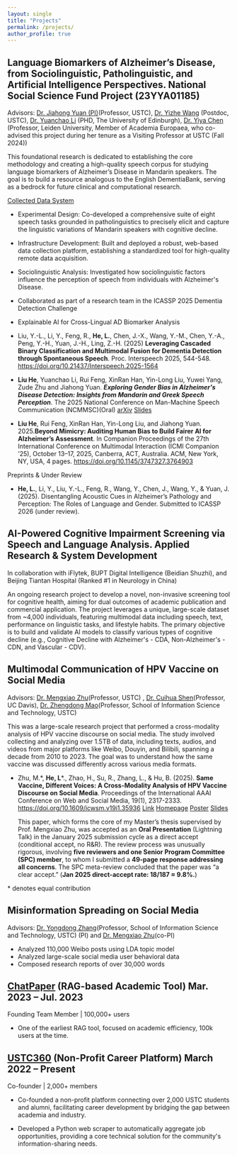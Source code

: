 ```yaml
---
layout: single
title: "Projects"
permalink: /projects/
author_profile: true
---
```

  

Language Biomarkers of Alzheimer’s Disease, from Sociolinguistic, Patholinguistic, and Artificial Intelligence Perspectives. National Social Science Fund Project (23YYA01185)
------

Advisors: [Dr. Jiahong Yuan (PI)](https://openreview.net/profile?id=~Jiahong_Yuan1)(Professor, USTC), [Dr. Yizhe Wang](https://www.linkedin.com/in/yizhe-wang-96593a113/?originalSubdomain=fr) (Postdoc, USTC), [Dr. Yuanchao Li](https://yc-li20.github.io) (PHD, The University of Edinburgh), [Dr. Yiya Chen](https://www.ae-info.org/ae/Member/Chen_Yiya) (Professor, Leiden University, Member of Academia Europaea, who co-advised this project during her tenure as a Visiting Professor at USTC (Fall 2024))

This foundational research is dedicated to establishing the core methodology and creating a high-quality speech corpus for studying language biomarkers of Alzheimer’s Disease in Mandarin speakers. The goal is to build a resource analogous to the English DementiaBank, serving as a bedrock for future clinical and computational research.

[Collected Data System](https://www.ustcphonetics.cloud/main)

- Experimental Design: Co-developed a comprehensive suite of eight speech tasks grounded in patholinguistics to precisely elicit and capture the linguistic variations of Mandarin speakers with cognitive decline.
- Infrastructure Development: Built and deployed a robust, web-based data collection platform, establishing a standardized tool for high-quality remote data acquisition.
- Sociolinguistic Analysis: Investigated how sociolinguistic factors influence the perception of speech from individuals with Alzheimer's Disease.
- Collaborated as part of a research team in the ICASSP 2025 Dementia Detection Challenge
- Explainable AI for Cross-Lingual AD Biomarker Analysis



- Liu, Y.-L., Li, Y., Feng, R., **He, L.**, Chen, J.-X., Wang, Y.-M., Chen, Y.-A., Peng, Y.-H., Yuan, J.-H., Ling, Z.-H. (2025) **Leveraging Cascaded Binary Classification and Multimodal Fusion for Dementia Detection through Spontaneous Speech**. Proc. Interspeech 2025, 544-548. https://doi.org/10.21437/Interspeech.2025-1564

- **Liu He**, Yuanchao Li, Rui Feng, XinRan Han, Yin-Long Liu, Yuwei Yang, Zude Zhu and Jiahong Yuan. ***Exploring Gender Bias in Alzheimer's Disease Detection: Insights from Mandarin and Greek Speech Perception***. The 2025 National Conference on Man-Machine Speech Communication (NCMMSC)(Oral) [arXiv](https://arxiv.org/abs/2507.12356) [Slides](https://drive.google.com/file/d/1FXDZwuLEUFIxR-N_FlnitEo52f9K5QFG/view?usp=sharing)

- **Liu He**, Rui Feng, XinRan Han, Yin-Long Liu, and Jiahong Yuan. 2025.**Beyond Mimicry: Auditing Human Bias to Build Fairer AI for Alzheimer’s Assessment**. In Companion Proceedings of the 27th International Conference on Multimodal Interaction (ICMI Companion ’25), October 13–17, 2025, Canberra, ACT, Australia. ACM, New York, NY, USA, 4 pages. https://doi.org/10.1145/3747327.3764903

Preprints & Under Review

- **He, L.**, Li, Y., Liu, Y.-L., Feng, R., Wang, Y., Chen, J., Wang, Y., & Yuan, J. (2025). Disentangling Acoustic Cues in Alzheimer’s Pathology and Perception: The Roles of Language and Gender. Submitted to ICASSP 2026 (under review).


AI-Powered Cognitive Impairment Screening via Speech and Language Analysis. Applied Research & System Development
------
In collaboration with iFlytek, BUPT Digital Intelligence (Beidian Shuzhi), and Beijing Tiantan Hospital (Ranked #1 in Neurology in China)

An ongoing research project to develop a novel, non-invasive screening tool for cognitive health, aiming for dual outcomes of academic publication and commercial application. The project leverages a unique, large-scale dataset from ~4,000 individuals, featuring multimodal data including speech, text, performance on linguistic tasks, and lifestyle habits. The primary objective is to build and validate AI models to classify various types of cognitive decline (e.g., Cognitive Decline with Alzheimer's - CDA, Non-Alzheimer's - CDN, and Vascular - CDV).



Multimodal Communication of HPV Vaccine on Social Media
------

Advisors: [Dr. Mengxiao Zhu](https://sites.google.com/site/mengxiaozhu/)(Professor, USTC) , [Dr. Cuihua Shen](https://communication.ucdavis.edu/people/cuihua-shen)(Professor, UC Davis), [Dr. Zhengdong Mao](https://faculty.ustc.edu.cn/maozhendong/zh_CN/index.htm)(Professor, School of Information Science and Technology, USTC) 


This was a large-scale research project that performed a cross-modality analysis of HPV vaccine discourse on social media. The study involved collecting and analyzing over 1.5TB of data, including texts, audios, and videos from major platforms like Weibo, Douyin, and Bilibili, spanning a decade from 2010 to 2023. The goal was to understand how the same vaccine was discussed differently across various media formats.

- Zhu, M.\*, **He, L**\*., Zhao, H., Su, R., Zhang, L., & Hu, B. (2025). **Same Vaccine, Different Voices: A Cross-Modality Analysis of HPV Vaccine Discourse on Social Media**. Proceedings of the International AAAI Conference on Web and Social Media, 19(1), 2317-2333. https://doi.org/10.1609/icwsm.v19i1.35936 [Link](https://ojs.aaai.org/index.php/ICWSM/article/view/35936) [Homepage](https://heliumnm.github.io/same-vaccine-diff-voices/) [Poster](https://drive.google.com/file/d/1Xbokf3xGSPVwJTJttb0Vgr4Gx8r-_lH-/view?usp=share_link) [Slides](https://drive.google.com/file/d/1dqdZOOJwa60oTDkgdgjo1lWyzO-xthDQ/view?usp=share_link)

  This paper, which forms the core of my Master’s thesis supervised by Prof. Mengxiao Zhu, was accepted as an **Oral Presentation** (Lightning Talk) in the January 2025 submission cycle as a direct accept (conditional accept, no R&R). The review process was unusually rigorous, involving **five reviewers and one Senior Program Committee (SPC) member**, to whom I submitted a **49-page response addressing all concerns**. The SPC meta-review concluded that the paper was “a clear accept.” (**Jan 2025 direct-accept rate: 18/187 ≈ 9.8%.**)

 \* denotes equal contribution


 
Misinformation Spreading on Social Media
------

Advisors: [Dr. Yongdong Zhang](https://openreview.net/profile?id=~Yongdong_Zhang2)(Professor, School of Information Science and Technology, USTC) (PI) and [Dr. Mengxiao Zhu](https://sites.google.com/site/mengxiaozhu/)(co-PI)

-  Analyzed 110,000 Weibo posts using LDA topic model
-  Analyzed large-scale social media user behavioral data
-  Composed research reports of over 30,000 words



[ChatPaper](https://academic.chatpaper.top) (RAG-based Academic Tool)  Mar. 2023 – Jul. 2023
------
Founding Team Member | 100,000+ users

- One of the earliest RAG tool, focused on academic efficiency, 100k users at the time.


[USTC360](https://ustc360.notion.site/e4f2c55693e841758f38b103bfdf2fff?pvs=4) (Non-Profit Career Platform)  March 2022 – Present
------
Co-founder | 2,000+ members

- Co-founded a non-profit platform connecting over 2,000 USTC students and alumni, facilitating career development by bridging the gap between academia and industry.

- Developed a Python web scraper to automatically aggregate job opportunities, providing a core technical solution for the community's information-sharing needs.
